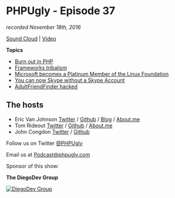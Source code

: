 # PHPUgly - Episode 37
*recorded November 18th, 2016*

[Sound Cloud](https://soundcloud.com/phpugly/episode37) | 
[Video]()

**Topics**

* [Burn out in PHP](https://www.smashingmagazine.com/2016/11/not-an-imposter-fighting-front-end-fatigue/)
* [Frameworks tribalism](https://laravel-news.com/2016/11/can-frameworks-lead-to-tribalism-among-developers/)
* [Microsoft becomes a Platinum Member of the Linux Foundation](https://www.linuxfoundation.org/announcements/microsoft-fortifies-commitment-to-open-source-becomes-linux-foundation-platinum)
* [You can now Skype without a Skype Account](https://blogs.skype.com/news/2016/11/14/now-anyone-can-use-skype-right-away/)
* [AdultFriendFinder hacked](http://boingboing.net/2016/11/13/plaintext-passwords-galore-in.html)


## The hosts
* Eric Van Johnson [Twitter](https://twitter.com/shocm) / [Github](https://github.com/ericvanjohnson/) / [Blog](https://www.shocm.com) / [About.me](https://about.me/shocm) 
* Tom Rideout [Twitter](https://twitter.com/realrideout) / [Github](https://github.com/trideout/) / [About.me](https://about.me/thomasrideout)
* John Congdon [Twitter](https://twitter.com/johncongdon) / [Github](https://github.com/johncongdon) 

Follow us on Twitter [@PHPUgly](https://twitter.com/phpugly) 

Email us at [Podcast@phpugly.com](mailto:Podcast@phpugly.com)

Sponsor of this show:

**The DiegoDev Group**

[![DiegoDev Group](https://www.diegodev.com/img/diegodevgroup.png "Logo DiegoDev Group")](https://www.diegodev.com)
